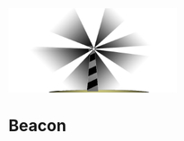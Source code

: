 <img src="https://github.com/Nethanzel/Beacon/blob/master/src/public/img/beacomlg.b47dabd0.png" width="300"/>

<h1 style="justify-text=center;">Beacon</h1>
